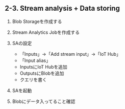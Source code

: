 ## 2-3. Stream analysis + Data storing
1. Blob Storageを作成する
1. Stream Analytics Jobを作成する
1. SAの設定
	* 「Inputs」->「Add stream input」->「IoT Hub」
	* 「Input alias」
	* InputsにIoT Hubを追加
	* OutputsにBlobを追加
	* クエリを書く

1. SAを起動
1. Blobにデータ入ってること確認